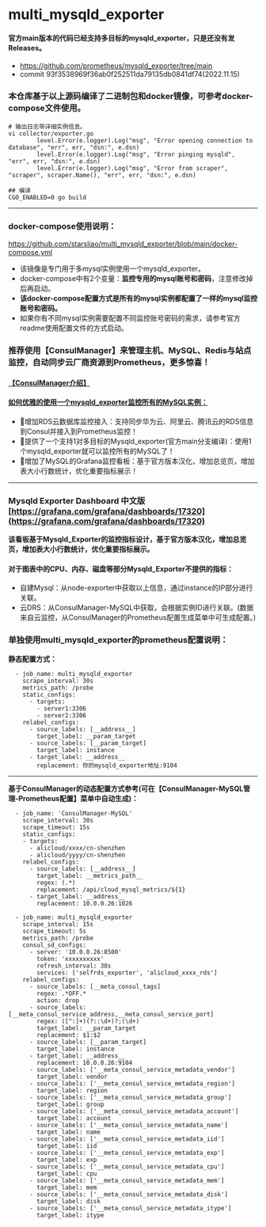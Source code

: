 # multi_mysqld_exporter
#### 官方main版本的代码已经支持多目标的mysqld_exporter，只是还没有发Releases。
- https://github.com/prometheus/mysqld_exporter/tree/main
- commit 93f3538969f36ab0f252511da79135db0841df74(2022.11.15)
### 本仓库基于以上源码编译了二进制包和docker镜像，可参考docker-compose文件使用。

```
# 输出日志带详细实例信息。
vi collector/exporter.go 
        level.Error(e.logger).Log("msg", "Error opening connection to database", "err", err, "dsn:", e.dsn)
        level.Error(e.logger).Log("msg", "Error pinging mysqld", "err", err, "dsn:", e.dsn)
        level.Error(e.logger).Log("msg", "Error from scraper", "scraper", scraper.Name(), "err", err, "dsn:", e.dsn)
```    
``` 
## 编译
CGO_ENABLED=0 go build
```

---

### docker-compose使用说明：
https://github.com/starsliao/multi_mysqld_exporter/blob/main/docker-compose.yml
- 该镜像是专门用于多mysql实例使用一个mysqld_exporter。
- docker-compose中有2个变量：**监控专用的mysql账号和密码**，注意修改掉后再启动。
- **该docker-compose配置方式是所有的mysql实例都配置了一样的mysql监控账号和密码。**
- 如果你有不同mysql实例需要配置不同监控账号密码的需求，请参考官方readme使用配置文件的方式启动。

### 推荐使用【ConsulManager】来管理主机、MySQL、Redis与站点监控，自动同步云厂商资源到Prometheus，更多惊喜！
#### [【ConsulManager介绍】](https://github.com/starsliao/ConsulManager)
#### [如何优雅的使用一个mysqld_exporter监控所有的MySQL实例：](https://github.com/starsliao/ConsulManager/blob/main/docs/%E5%A6%82%E4%BD%95%E4%BC%98%E9%9B%85%E7%9A%84%E4%BD%BF%E7%94%A8%E4%B8%80%E4%B8%AAmysqld_exporter%E7%9B%91%E6%8E%A7%E6%89%80%E6%9C%89%E7%9A%84MySQL%E5%AE%9E%E4%BE%8B.md)
- 💖增加RDS云数据库监控接入：支持同步华为云、阿里云、腾讯云的RDS信息到Consul并接入到Prometheus监控！
- 💖提供了一个支持1对多目标的Mysqld_exporter(官方main分支编译)：使用1个mysqld_exporter就可以监控所有的MySQL了！
- 💖增加了MySQL的Grafana监控看板：基于官方版本汉化，增加总览页，增加表大小行数统计，优化重要指标展示！

---
### Mysqld Exporter Dashboard 中文版 [https://grafana.com/grafana/dashboards/17320](https://grafana.com/grafana/dashboards/17320)
**该看板基于Mysqld_Exporter的监控指标设计，基于官方版本汉化，增加总览页，增加表大小行数统计，优化重要指标展示。**
#### 对于图表中的CPU、内存、磁盘等部分Mysqld_Exporter不提供的指标：
- 自建Mysql：从node-exporter中获取以上信息，通过instance的IP部分进行关联。
- 云DRS：从ConsulManager-MySQL中获取，会根据实例ID进行关联。(数据来自云监控，从ConsulManager的Prometheus配置生成菜单中可生成配置。)

### 单独使用multi_mysqld_exporter的prometheus配置说明：
**静态配置方式：**
```
  - job_name: multi_mysqld_exporter
    scrape_interval: 30s
    metrics_path: /probe
    static_configs:
      - targets:
        - server1:3306
        - server2:3306
    relabel_configs:
      - source_labels: [__address__]
        target_label: __param_target
      - source_labels: [__param_target]
        target_label: instance
      - target_label: __address__
        replacement: 你的mysqld_exporter地址:9104
```

---

**基于ConsulManager的动态配置方式参考(可在【ConsulManager-MySQL管理-Prometheus配置】菜单中自动生成)：**
```
  - job_name: 'ConsulManager-MySQL'
    scrape_interval: 30s
    scrape_timeout: 15s
    static_configs:
    - targets:
      - alicloud/xxxx/cn-shenzhen
      - alicloud/yyyy/cn-shenzhen
    relabel_configs:
      - source_labels: [__address__]
        target_label: __metrics_path__
        regex: (.*)
        replacement: /api/cloud_mysql_metrics/${1}
      - target_label: __address__
        replacement: 10.0.0.26:1026

  - job_name: multi_mysqld_exporter
    scrape_interval: 15s
    scrape_timeout: 5s
    metrics_path: /probe
    consul_sd_configs:
      - server: '10.0.0.26:8500'
        token: 'xxxxxxxxxx'
        refresh_interval: 30s
        services: ['selfrds_exporter', 'alicloud_xxxx_rds']
    relabel_configs:
      - source_labels: [__meta_consul_tags]
        regex: .*OFF.*
        action: drop
      - source_labels: [__meta_consul_service_address,__meta_consul_service_port]
        regex: ([^:]+)(?::\d+)?;(\d+)
        target_label: __param_target
        replacement: $1:$2
      - source_labels: [__param_target]
        target_label: instance
      - target_label: __address__
        replacement: 10.0.0.26:9104
      - source_labels: ['__meta_consul_service_metadata_vendor']
        target_label: vendor
      - source_labels: ['__meta_consul_service_metadata_region']
        target_label: region
      - source_labels: ['__meta_consul_service_metadata_group']
        target_label: group
      - source_labels: ['__meta_consul_service_metadata_account']
        target_label: account
      - source_labels: ['__meta_consul_service_metadata_name']
        target_label: name
      - source_labels: ['__meta_consul_service_metadata_iid']
        target_label: iid
      - source_labels: ['__meta_consul_service_metadata_exp']
        target_label: exp
      - source_labels: ['__meta_consul_service_metadata_cpu']
        target_label: cpu
      - source_labels: ['__meta_consul_service_metadata_mem']
        target_label: mem
      - source_labels: ['__meta_consul_service_metadata_disk']
        target_label: disk
      - source_labels: ['__meta_consul_service_metadata_itype']
        target_label: itype
```
